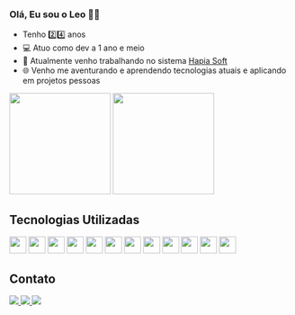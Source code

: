 ### Olá, Eu sou o Leo ✌🏾

* Tenho 2️⃣4️⃣ anos
* 💻 Atuo como dev a 1 ano e meio
* 🦅 Atualmente venho trabalhando no sistema [Hapia Soft](https://harpialab.com.br)
* 🌐 Venho me aventurando e aprendendo tecnologias atuais e aplicando em projetos pessoas

<div>
  <a href="https://github.com/GaLfoTorTo"></a>
  <img height="180em" src="https://github-readme-stats.vercel.app/api?username=GaLfoTorTo&count_private=true&include_all_commits=true&locale=pt-br&show_icons=true&title_color=000&text_color=000&icon_color=ffc107&border_color=00c846&bg_color=DEG,00ffff,35ff60&custom_title=Minhas%20atividades"/>  
  <img height="180em" src="https://github-readme-stats.vercel.app/api/top-langs?username=GaLfoTorTo&layout=compact&count_private=true&locale=pt-br&show_icons=true&title_color=000&text_color=000&icon_color=ffc107&border_color=00c846&bg_color=35ff60"/>
</div>

## Tecnologias Utilizadas

<div style="display: inline; margin-top: 30em;">
  <img src="https://cdn.jsdelivr.net/gh/devicons/devicon/icons/javascript/javascript-original.svg" width="30" height="30"/>
  <img src="https://cdn.jsdelivr.net/gh/devicons/devicon/icons/typescript/typescript-original.svg" width="30" height="30"/>
  <img src="https://cdn.jsdelivr.net/gh/devicons/devicon/icons/jquery/jquery-original.svg" width="30" height="30"/>
  <img src="https://cdn.jsdelivr.net/gh/devicons/devicon/icons/react/react-original.svg" width="30" height="30"/>
  <img src="https://cdn.jsdelivr.net/gh/devicons/devicon/icons/nodejs/nodejs-original.svg" width="30" height="30"/>
  <img src="https://cdn.jsdelivr.net/gh/devicons/devicon/icons/php/php-original.svg" width="30" height="30"/>
  <img src="https://cdn.jsdelivr.net/gh/devicons/devicon/icons/laravel/laravel-plain.svg" width="30" height="30"/>
  <img src="https://cdn.jsdelivr.net/gh/devicons/devicon/icons/composer/composer-original.svg" width="30" height="30"/>
  <img src="https://cdn.jsdelivr.net/gh/devicons/devicon/icons/python/python-original.svg" width="30" height="30"/>
  <img src="https://cdn.jsdelivr.net/gh/devicons/devicon/icons/css3/css3-original.svg" width="30" height="30"/>
  <img src="https://cdn.jsdelivr.net/gh/devicons/devicon/icons/bootstrap/bootstrap-original.svg" width="30" height="30"/>
  <img src="https://cdn.jsdelivr.net/gh/devicons/devicon/icons/html5/html5-original.svg" width="30" height="30"/>
</div>

## Contato

<div>
  <a href="mailto:leonardovl117@gmail.com" target="_blank">
    <img src="https://img.shields.io/badge/Gmail-D14836?style=for-the-badge&logo=gmail&logoColor=white" />
  </a>
  <a href="https://www.linkedin.com/in/leonardo-moreira-995842200" target="_blank">
    <img src="https://img.shields.io/badge/LinkedIn-0077B5?style=for-the-badge&logo=linkedin&logoColor=white" />
  </a>
  <a href="#" target="_blank">
    <img src="https://img.shields.io/badge/WhatsApp-25D366?style=for-the-badge&logo=whatsapp&logoColor=white" />
  </a>
</div>
